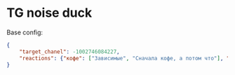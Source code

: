 # TG noise duck

Base config:
```json
{
    "target_chanel": -1002746084227,
    "reactions": {"кофе": ["Зависимые", "Сначала кофе, а потом что"], "доброе утро": ["Добрый вечер", "гойда"]}
}
```